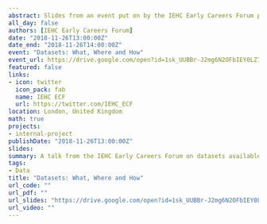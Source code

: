 ```yaml
---
abstract: Slides from an event put on by the IEHC Early Careers Forum providing background on the main longitudinal resources available to researchers from the UK and across the globe.
all_day: false
authors: [IEHC Early Careers Forum]
date: "2018-11-26T13:00:00Z"
date_end: "2018-11-26T14:00:00Z"
event: "Datasets: What, Where and How"
event_url: https://drive.google.com/open?id=1sk_UUBBr-J2mg6N2OFbIEY0LZ7IJjkyGVTdMtI1GeHQ
featured: false
links:
- icon: twitter
  icon_pack: fab
  name: IEHC ECF
  url: https://twitter.com/IEHC_ECF
location: London, United Kingdom
math: true
projects:
- internal-project
publishDate: "2018-11-26T13:00:00Z"
slides: 
summary: A talk from the IEHC Early Careers Forum on datasets available to researchers
tags: 
- Data
title: "Datasets: What, Where and How"
url_code: ""
url_pdf: ""
url_slides: "https://drive.google.com/open?id=1sk_UUBBr-J2mg6N2OFbIEY0LZ7IJjkyGVTdMtI1GeHQ"
url_video: ""
---
```

